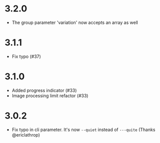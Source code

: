 # 3.2.0
- The group parameter 'variation' now accepts an array as well

# 3.1.1
- Fix typo (#37)

# 3.1.0
- Added progress indicator (#33)
- Image processing limit refactor (#33)

# 3.0.2
- Fix typo in cli parameter. It's now ```--quiet``` instead of ```---quite``` (Thanks @ericlathrop)

